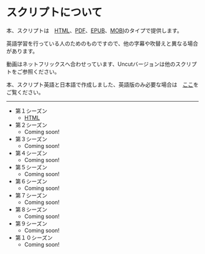 # スクリプトについて

本、スクリプトは　[HTML](https://ja.wikipedia.org/wiki/HyperText_Markup_Language)、[PDF](https://ja.wikipedia.org/wiki/Portable_Document_Format)、[EPUB](https://ja.wikipedia.org/wiki/EPUB)、[MOBI](https://ja.wikipedia.org/wiki/Mobipocket)のタイプで提供します。

英語学習を行っている人のためのものですので、他の字幕や吹替えと異なる場合があります。

動画はネットフリックスへ合わせっています、Uncutバージョンは他のスクリプトをご参照ください。

本、スクリプト英語と日本語で作成しました、英語版のみ必要な場合は　[ここ](..)をご覧ください。

---

- 第１シーズン
    - [HTML](season1/index.md)
- 第２シーズン
    - Coming soon!
- 第３シーズン
    - Coming soon!
- 第４シーズン
    - Coming soon!
- 第５シーズン
    - Coming soon!
- 第６シーズン
    - Coming soon!
- 第７シーズン
    - Coming soon!
- 第８シーズン
    - Coming soon!
- 第９シーズン
    - Coming soon!
- 第１０シーズン
    - Coming soon!

[s01-pdf]: https://allanim.github.io/friends/ja/download/friends-ja-s01.pdf
[s01-epub]: https://allanim.github.io/friends/ja/download/friends-ja-s01.epub
[s01-mobi]: https://allanim.github.io/friends/ja/download/friends-ja-s01.mobi

[s02-pdf]: https://allanim.github.io/friends/ja/download/friends-ja-s02.pdf
[s02-epub]: https://allanim.github.io/friends/ja/download/friends-ja-s02.epub
[s02-mobi]: https://allanim.github.io/friends/ja/download/friends-ja-s02.mobi

[s03-pdf]: https://allanim.github.io/friends/ja/download/friends-ja-s03.pdf
[s03-epub]: https://allanim.github.io/friends/ja/download/friends-ja-s03.epub
[s03-mobi]: https://allanim.github.io/friends/ja/download/friends-ja-s03.mobi

[s04-pdf]: https://allanim.github.io/friends/ja/download/friends-ja-s04.pdf
[s04-epub]: https://allanim.github.io/friends/ja/download/friends-ja-s04.epub
[s04-mobi]: https://allanim.github.io/friends/ja/download/friends-ja-s04.mobi

[s05-pdf]: https://allanim.github.io/friends/ja/download/friends-ja-s05.pdf
[s05-epub]: https://allanim.github.io/friends/ja/download/friends-ja-s05.epub
[s05-mobi]: https://allanim.github.io/friends/ja/download/friends-ja-s05.mobi

[s06-pdf]: https://allanim.github.io/friends/ja/download/friends-ja-s06.pdf
[s06-epub]: https://allanim.github.io/friends/ja/download/friends-ja-s06.epub
[s06-mobi]: https://allanim.github.io/friends/ja/download/friends-ja-s06.mobi

[s07-pdf]: https://allanim.github.io/friends/ja/download/friends-ja-s07.pdf
[s07-epub]: https://allanim.github.io/friends/ja/download/friends-ja-s07.epub
[s07-mobi]: https://allanim.github.io/friends/ja/download/friends-ja-s07.mobi

[s08-pdf]: https://allanim.github.io/friends/ja/download/friends-ja-s08.pdf
[s08-epub]: https://allanim.github.io/friends/ja/download/friends-ja-s08.epub
[s08-mobi]: https://allanim.github.io/friends/ja/download/friends-ja-s08.mobi

[s09-pdf]: https://allanim.github.io/friends/ja/download/friends-ja-s09.pdf
[s09-epub]: https://allanim.github.io/friends/ja/download/friends-ja-s09.epub
[s09-mobi]: https://allanim.github.io/friends/ja/download/friends-ja-s09.mobi

[s010-pdf]: https://allanim.github.io/friends/ja/download/friends-ja-s10.pdf
[s010-epub]: https://allanim.github.io/friends/ja/download/friends-ja-s10.epub
[s010-mobi]: https://allanim.github.io/friends/ja/download/friends-ja-s10.mobi